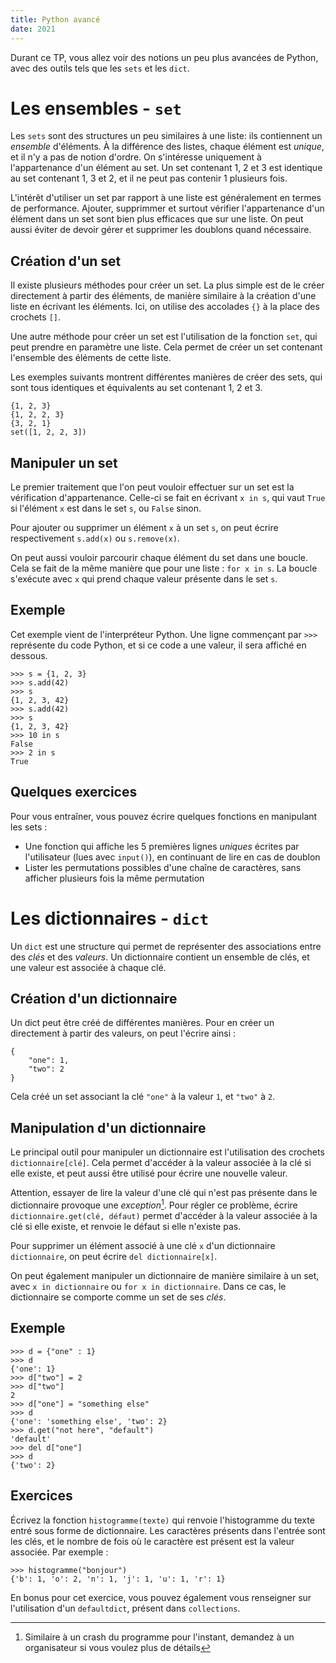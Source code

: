 ```yaml
---
title: Python avancé
date: 2021
---
```


Durant ce TP, vous allez voir des notions un peu plus avancées de Python, avec
des outils tels que les `sets` et les `dict`.

# Les ensembles - `set`

Les `sets` sont des structures un peu similaires à une liste: ils contiennent un
*ensemble* d'éléments. À la différence des listes, chaque élément est *unique*,
et il n'y a pas de notion d'ordre. On s'intéresse uniquement à l'appartenance
d'un élément au set. Un set contenant 1, 2 et 3 est identique au set contenant
1, 3 et 2, et il ne peut pas contenir 1 plusieurs fois.

L'intérêt d'utiliser un set par rapport à une liste est généralement en termes
de performance. Ajouter, supprimmer et surtout vérifier l'appartenance d'un
élément dans un set sont bien plus efficaces que sur une liste. On peut aussi
éviter de devoir gérer et supprimer les doublons quand nécessaire.

## Création d'un set

Il existe plusieurs méthodes pour créer un set. La plus simple est de le créer
directement à partir des éléments, de manière similaire à la création d'une
liste en écrivant les éléments. Ici, on utilise des accolades `{}` à la place
des crochets `[]`.

Une autre méthode pour créer un set est l'utilisation de la fonction `set`, qui
peut prendre en paramètre une liste. Cela permet de créer un set contenant
l'ensemble des éléments de cette liste.

Les exemples suivants montrent différentes manières de créer des sets, qui sont
tous identiques et équivalents au set contenant 1, 2 et 3.

``` {.python}
{1, 2, 3}
{1, 2, 2, 3}
{3, 2, 1}
set([1, 2, 2, 3])
```

## Manipuler un set

Le premier traitement que l'on peut vouloir effectuer sur un set est la
vérification d'appartenance. Celle-ci se fait en écrivant `x in s`, qui vaut
`True` si l'élément `x` est dans le set `s`, ou `False` sinon.

Pour ajouter ou supprimer un élément `x` à un set `s`, on peut écrire
respectivement `s.add(x)` ou `s.remove(x)`.

On peut aussi vouloir parcourir chaque élément du set dans une boucle.  Cela se
fait de la même manière que pour une liste : `for x in s`. La boucle s'exécute
avec `x` qui prend chaque valeur présente dans le set `s`.

## Exemple

Cet exemple vient de l'interpréteur Python. Une ligne commençant par `>>>`
représente du code Python, et si ce code a une valeur, il sera affiché en
dessous.

``` {.python}
>>> s = {1, 2, 3}
>>> s.add(42)
>>> s
{1, 2, 3, 42}
>>> s.add(42)
>>> s
{1, 2, 3, 42}
>>> 10 in s
False
>>> 2 in s
True
```

## Quelques exercices

Pour vous entraîner, vous pouvez écrire quelques fonctions en manipulant les
sets :

- Une fonction qui affiche les 5 premières lignes *uniques* écrites par
  l'utilisateur (lues avec `input()`), en continuant de lire en cas de doublon
- Lister les permutations possibles d'une chaîne de caractères, sans afficher
  plusieurs fois la même permutation

# Les dictionnaires - `dict`

Un `dict` est une structure qui permet de représenter des associations entre des
*clés* et des *valeurs*. Un dictionnaire contient un ensemble de clés, et une
valeur est associée à chaque clé.

## Création d'un dictionnaire

Un dict peut être créé de différentes manières. Pour en créer un directement à
partir des valeurs, on peut l'écrire ainsi :

``` {.python}
{
    "one": 1,
    "two": 2
}
```

Cela créé un set associant la clé `"one"` à la valeur `1`, et `"two"` à `2`.

## Manipulation d'un dictionnaire

Le principal outil pour manipuler un dictionnaire est l'utilisation des crochets
`dictionnaire[clé]`. Cela permet d'accéder à la valeur associée à la clé si elle
existe, et peut aussi être utilisé pour écrire une nouvelle valeur.

Attention, essayer de lire la valeur d'une clé qui n'est pas présente dans le
dictionnaire provoque une *exception*[^1]. Pour régler ce problème, écrire
`dictionnaire.get(clé, défaut)` permet d'accéder à la valeur associée à la clé
si elle existe, et renvoie le défaut si elle n'existe pas.

Pour supprimer un élément associé à une clé `x` d'un dictionnaire
`dictionnaire`, on peut écrire `del dictionnaire[x]`.

On peut également manipuler un dictionnaire de manière similaire à un set, avec
`x in dictionnaire` ou `for x in dictionnaire`. Dans ce cas, le dictionnaire se
comporte comme un set de ses *clés*.

## Exemple

``` {.python}
>>> d = {"one" : 1}
>>> d
{'one': 1}
>>> d["two"] = 2
>>> d["two"]
2
>>> d["one"] = "something else"
>>> d
{'one': 'something else', 'two': 2}
>>> d.get("not here", "default")
'default'
>>> del d["one"]
>>> d
{'two': 2}
```

## Exercices

Écrivez la fonction `histogramme(texte)` qui renvoie l'histogramme du texte
entré sous forme de dictionnaire. Les caractères présents dans l'entrée sont les
clés, et le nombre de fois où le caractère est présent est la valeur associée.
Par exemple :

``` {.python}
>>> histogramme("bonjour")
{'b': 1, 'o': 2, 'n': 1, 'j': 1, 'u': 1, 'r': 1}
```

En bonus pour cet exercice, vous pouvez également vous renseigner sur
l'utilisation d'un `defaultdict`, présent dans `collections`.

[^1]: Similaire à un crash du programme pour l'instant, demandez à un
  organisateur si vous voulez plus de détails
